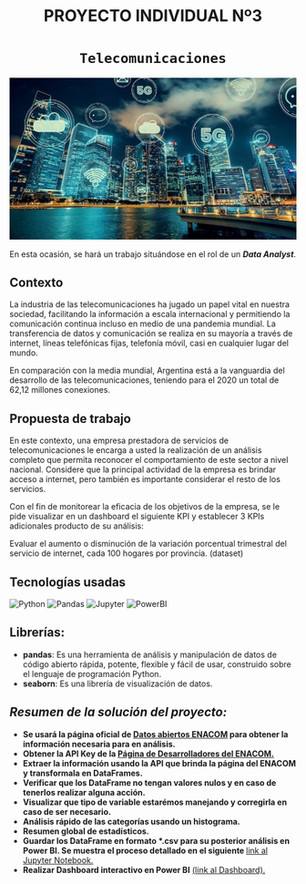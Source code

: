 # <h1 align=center> **PROYECTO INDIVIDUAL Nº3** </h1>

# <h1 align=center>**`Telecomunicaciones`**</h1>

<p align="center">
<img src="/img_/telecom.jpeg">
</p>

En esta ocasión, se hará un trabajo situándose en el rol de un ***Data Analyst***. 

## **Contexto**

La industria de las telecomunicaciones ha jugado un papel vital en nuestra sociedad, facilitando la información a escala internacional y permitiendo la comunicación continua incluso en medio de una pandemia mundial. La transferencia de datos y comunicación se realiza en su mayoría a través de internet, líneas telefónicas fijas, telefonía móvil, casi en cualquier lugar del mundo.

En comparación con la media mundial, Argentina está a la vanguardia del desarrollo de las telecomunicaciones, teniendo para el 2020 un total de 62,12 millones conexiones.

## **Propuesta de trabajo**

En este contexto, una empresa prestadora de servicios de telecomunicaciones le encarga a usted la realización de un análisis completo que permita reconocer el comportamiento de este sector a nivel nacional. Considere que la principal actividad de la empresa es brindar acceso a internet, pero también es importante considerar el resto de los servicios.

Con el fin de monitorear la eficacia de los objetivos de la empresa, se le pide visualizar en un dashboard el siguiente KPI y establecer 3 KPIs adicionales producto de su análisis:

Evaluar el aumento o disminución de la variación porcentual trimestral del servicio de internet, cada 100 hogares por provincia. (dataset)

## **Tecnologías usadas**
<!--- https://github.com/alexandresanlim/Badges4-README.md-Profile#-analytics- -->
![Python](https://img.shields.io/badge/Python-FFD43B?style=for-the-badge&logo=python&logoColor=blue)
![Pandas](https://img.shields.io/badge/Pandas-2C2D72?style=for-the-badge&logo=pandas&logoColor=white)
![Jupyter](https://img.shields.io/badge/Jupyter-F37626.svg?&style=for-the-badge&logo=Jupyter&logoColor=white)
![PowerBI](https://img.shields.io/badge/PowerBI-F2C811?style=for-the-badge&logo=Power%20BI&logoColor=white)

## **Librerías:**
<ul>
    <li><strong>pandas</strong>: Es una herramienta de análisis y manipulación de datos de código abierto rápida, potente, flexible y fácil de usar, construido sobre el lenguaje de programación Python.</li>
    <li><strong>seaborn</strong>: Es una librería de visualización de datos.</li>
</ul>

## _Resumen de la solución del proyecto:_
<ul>
  <li>
    <strong>Se usará la página oficial de <a href="https://datosabiertos.enacom.gob.ar/home">Datos abiertos ENACOM</a> para obtener la información necesaria para en               análisis.</strong>
  </li>
  <li><strong>Obtener la API Key de la <a href="https://datosabiertos.enacom.gob.ar/developers/">Página de Desarrolladores del ENACOM.</a></strong></li>
  <li><strong>Extraer la información usando la API que brinda la página del ENACOM y transformala en DataFrames.</strong></li>
  <li><strong>Verificar que los DataFrame no tengan valores nulos y en caso de tenerlos realizar alguna acción.</strong></li>
  <li><strong>Visualizar que tipo de variable estarémos manejando y corregirla en caso de ser necesario.</strong></li>
  <li><strong>Análisis rápido de las categorías usando un histograma.</strong></li>
  <li><strong>Resumen global de estadísticos.</strong></li>
  <li>
    <strong>Guardar los DataFrame en formato *.csv para su posterior análisis en Power BI. Se muestra el proceso detallado en el siguiente </strong>
    <a href="https://github.com/JozCrzBrgn/Analisis_ENACOM/blob/main/EDA.ipynb">link al Jupyter Notebook.</a>
  </li>
  <li>
    <strong>Realizar Dashboard interactivo en Power BI</strong>
    <a href="">(link al Dashboard).</a>
  </li>
</ul>

